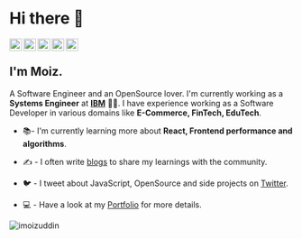 # Hi there 👋


<a href="https://twitter.com/moizcodes">
  <img align="left" alt="Moiz Qureshi | Twitter" width="22px" src="https://cdn.jsdelivr.net/npm/simple-icons@v3/icons/twitter.svg" />
</a>
<a href="https://www.linkedin.com/in/imoizuddin/">
  <img align="left" alt="Moiz's LinkdeIN" width="22px" src="https://cdn.jsdelivr.net/npm/simple-icons@v3/icons/linkedin.svg" />
</a>
<a href="https://www.instagram.com/imoizuddin/">
  <img align="left" alt="Moiz's Instagram" width="22px" src="https://cdn.jsdelivr.net/npm/simple-icons@v3/icons/instagram.svg" />
</a>
<a href="https://hackerrank.com/moizcodes/">
  <img align="left" alt="Moiz's Hackerrank" width="22px" src="https://cdn.jsdelivr.net/npm/simple-icons@v3/icons/hackerrank.svg" />
</a>
<a href="https://medium.com/@imoizuddin">
  <img align="left" alt="Moiz's Medium" width="22px" src="https://cdn.jsdelivr.net/npm/simple-icons@v3/icons/medium.svg" />
</a>
<br>

 ## I'm Moiz. 

A Software Engineer and an OpenSource lover. I'm currently working as a **Systems Engineer** at **[IBM](https://ibm.com/)** :man_technologist:.
I have experience working as a Software Developer in various domains like **E-Commerce, FinTech, EduTech**.

- 📚- I'm currently learning more about **React, Frontend performance and algorithms**.

- :writing_hand: - I often write [blogs](https://medium.com/@imoizuddin) to share my learnings with the community.

- :bird: - I tweet about JavaScript, OpenSource and side projects on [Twitter](https://twitter.com/moizcodes).

- :computer: - Have a look at my [Portfolio](https://www.imoizuddin.github.io/) for more details.




<p align="left"> <img src="https://komarev.com/ghpvc/?username=imoizuddin&label=Profile%20views&color=0e75b6&style=flat" alt="imoizuddin" /> </p>
<!--
<p><img align="center" src="https://github-readme-stats.vercel.app/api?username=imoizuddin&show_icons=true&locale=en" alt="imoizuddin" /></p>
<p><img align="center" src="https://github-readme-streak-stats.herokuapp.com/?user=imoizuddin&" alt="imoizuddin" /></p>
-->
